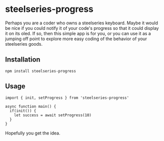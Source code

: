 # steelseries-progress

Perhaps you are a coder who owns a steelseries keyboard. Maybe it would be nice if you could
notify it of your code's progress so that it could display it on its oled. If so, then
this simple app is for you, or you can use it as a jumping off point to explore more
easy coding of the behavior of your steelseries goods.

## Installation
```
npm install steelseries-progress
```

## Usage

```
import { init, setProgress } from 'steelseries-progress'

async function main() {
  if(init()) {
    let success = await setProgress(10)
  }
}
```
Hopefully you get the idea.